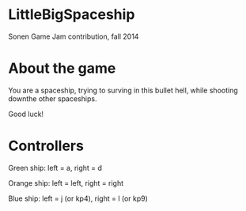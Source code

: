 LittleBigSpaceship
==================

Sonen Game Jam contribution, fall 2014

About the game
==============
You are a spaceship, trying to surving in this bullet hell, while shooting downthe other spaceships.

Good luck!

Controllers
===========
Green ship: left = a, right = d

Orange ship: left = left, right = right

Blue ship: left = j (or kp4), right = l (or kp9)
